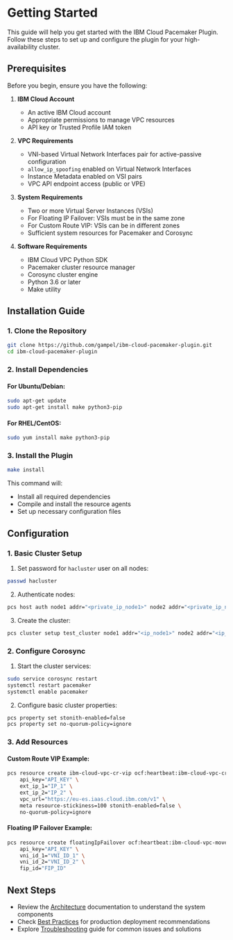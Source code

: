 # Getting Started

This guide will help you get started with the IBM Cloud Pacemaker Plugin. Follow these steps to set up and configure the plugin for your high-availability cluster.

## Prerequisites

Before you begin, ensure you have the following:

1. **IBM Cloud Account**
   - An active IBM Cloud account
   - Appropriate permissions to manage VPC resources
   - API key or Trusted Profile IAM token

2. **VPC Requirements**
   - VNI-based Virtual Network Interfaces pair for active-passive configuration
   - `allow_ip_spoofing` enabled on Virtual Network Interfaces
   - Instance Metadata enabled on VSI pairs
   - VPC API endpoint access (public or VPE)

3. **System Requirements**
   - Two or more Virtual Server Instances (VSIs)
   - For Floating IP Failover: VSIs must be in the same zone
   - For Custom Route VIP: VSIs can be in different zones
   - Sufficient system resources for Pacemaker and Corosync

4. **Software Requirements**
   - IBM Cloud VPC Python SDK
   - Pacemaker cluster resource manager
   - Corosync cluster engine
   - Python 3.6 or later
   - Make utility

## Installation Guide

### 1. Clone the Repository

```bash
git clone https://github.com/gampel/ibm-cloud-pacemaker-plugin.git
cd ibm-cloud-pacemaker-plugin
```

### 2. Install Dependencies

#### For Ubuntu/Debian:
```bash
sudo apt-get update
sudo apt-get install make python3-pip
```

#### For RHEL/CentOS:
```bash
sudo yum install make python3-pip
```

### 3. Install the Plugin

```bash
make install
```

This command will:
- Install all required dependencies
- Compile and install the resource agents
- Set up necessary configuration files

## Configuration

### 1. Basic Cluster Setup

1. Set password for `hacluster` user on all nodes:
```bash
passwd hacluster
```

2. Authenticate nodes:
```bash
pcs host auth node1 addr="<private_ip_node1>" node2 addr="<private_ip_node2>"
```

3. Create the cluster:
```bash
pcs cluster setup test_cluster node1 addr="<ip_node1>" node2 addr="<ip_node2>"
```

### 2. Configure Corosync

1. Start the cluster services:
```bash
sudo service corosync restart
systemctl restart pacemaker
systemctl enable pacemaker
```

2. Configure basic cluster properties:
```bash
pcs property set stonith-enabled=false
pcs property set no-quorum-policy=ignore
```

### 3. Add Resources

#### Custom Route VIP Example:
```bash
pcs resource create ibm-cloud-vpc-cr-vip ocf:heartbeat:ibm-cloud-vpc-cr-vip \
    api_key="API_KEY" \
    ext_ip_1="IP_1" \
    ext_ip_2="IP_2" \
    vpc_url="https://eu-es.iaas.cloud.ibm.com/v1" \
    meta resource-stickiness=100 stonith-enabled=false \
    no-quorum-policy=ignore
```

#### Floating IP Failover Example:
```bash
pcs resource create floatingIpFailover ocf:heartbeat:ibm-cloud-vpc-move-fip \
    api_key="API_KEY" \
    vni_id_1="VNI_ID_1" \
    vni_id_2="VNI_ID_2" \
    fip_id="FIP_ID"
```

## Next Steps

- Review the [Architecture](Architecture.md) documentation to understand the system components
- Check [Best Practices](Best-Practices.md) for production deployment recommendations
- Explore [Troubleshooting](Troubleshooting.md) guide for common issues and solutions 